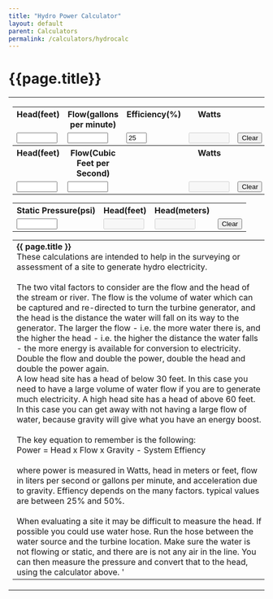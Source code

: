 ```yaml
---
title: "Hydro Power Calculator"
layout: default
parent: Calculators
permalink: /calculators/hydrocalc
---
```

# {{page.title}}
<script src="{{ base.url | prepend: site.url }}/assets/js/hydrocalc.js"></script>
<table width="100%" cellpadding="4" cellspacing="0" border="0" align="center">
<tr>
<td>
<form name="temps">
<table align="center">
    <tr>
      <th valign="top">Head(feet)</th>
      <th valign="top">Flow(gallons per minute)</th>
      <th valign="top">Efficiency(%)</th>
      <th valign="top">Watts</th>
      <th valign="top">&nbsp;</th>
  	</tr>
    <tr>
  	  <td valign="top"><input type="text" name="head2" onChange="docalc2()" style="width:6em" value="" maxlength="6" size="6" />	</td>
  	  <td valign="top"><input type="text" name="flow2" onChange="docalc2()" style="width:6em" value="" maxlength="6" size="6" />	</td>
  	  <td valign="top"><input type="text" name="efficiency2" onChange="docalc2()" style="width:3em" value="25" maxlength="3" size="3" />	</td>
  	  <td valign="top"><input type="text" name="watts2" disabled="disabled" style="width:6em" value="" maxlength="6" size="6" />	</td>
  	  <td valign="top"><input type="button"  value="Clear" onClick="clearForm2()" />	</td>
    </tr>
    <tr>
      <th valign="top">Head(feet)</th>
      <th valign="top">Flow(Cubic Feet per Second)</th>
      <th valign="top">&nbsp;</th>
      <th valign="top">Watts</th>
      <th valign="top">&nbsp;</th>
  	</tr>
    <tr>
  	  <td valign="top"><input type="text" name="head3" onChange="docalc3()" style="width:6em" value="" maxlength="6" size="6" />	</td>
  	  <td valign="top"><input type="text" name="flow3" onChange="docalc3()" style="width:6em" value="" maxlength="6" size="6" />	</td>
  	  <td valign="top">&nbsp;</td>
  	  <td valign="top"><input type="text" name="watts3" disabled="disabled" style="width:6em" value="" maxlength="6" size="6" />	</td>
  	  <td valign="top"><input type="button"  value="Clear" onClick="clearForm3()" />	</td>
    </tr>
</table>
<table align="center">
    <tr>
      <th valign="top">Static Pressure(psi)</th>
      <th valign="top">Head(feet)</th>
      <th valign="top">Head(meters)</th>
      <th valign="top">&nbsp;</th>
  	</tr>
    <tr>
  	  <td valign="top"><input type="text" name="pressure4" onChange="docalc4()" style="width:6em" value="" maxlength="6" size="4" />	</td>
  	  <td valign="top"><input type="text" name="headfeet4" disabled="disabled" style="width:6em" value="" maxlength="6" size="4" />	</td>
  	  <td valign="top"><input type="text" name="headmeters4" disabled="disabled" style="width:6em" value="" maxlength="6" size="4" />	</td>
  	  <td valign="top"><input type="button"  value="Clear" onClick="clearForm4()" />	</td>
    </tr>
</table>
</form>
<table align="center">
	<tr>
	  <td>
      <b>{{ page.title }}</b><br />
These calculations are intended to help in the surveying or assessment of a site to generate 
hydro electricity.
<br /><br />
The two vital factors to consider are the flow and the head of the stream or river. 
The flow is the volume of water which can be captured and re-directed to turn the 
turbine generator, and the head is the distance the water will fall on its way to the 
generator. The larger the flow - i.e. the more water there is, and the higher the head 
- i.e. the higher the distance the water falls - the more energy is available for conversion 
to electricity. Double the flow and double the power, double the head and double the power 
again.<br />
A low head site has a head of below 30 feet. In this case you need to have a large volume 
of water flow if you are to generate much electricity. A high head site has a head of above 
60 feet. In this case you can get away with not having a large flow of water, because 
gravity will give what you have an energy boost.<br /><br />
The key equation to remember is the following:
<br />Power = Head x Flow x Gravity - System Effiency<br /><br />
where power is measured in Watts, head in meters or feet, flow in liters per second or 
gallons per minute, and acceleration due to gravity.  Effiency depends on the many factors.
typical values are between 25% and 50%.<br /><br />
When evaluating a site it may be difficult to measure the head.  If possible you could use
water hose.   Run the hose between the water source and the turbine location.  Make sure the 
water is not flowing or static, and there are is not any air in the line.  You can then measure 
the pressure and convert that to the head, using the calculator above. '
	  </td>
	</tr>
</table>
</td>
</tr>
</table>
